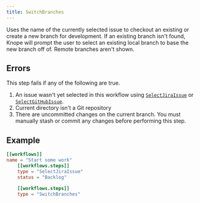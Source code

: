 ```yaml
---
title: SwitchBranches
---
```


Uses the name of the currently selected issue to checkout an existing or create a new branch for development.
If an existing branch isn't found,
Knope will prompt the user to select an existing local branch to base the new branch off of.
Remote branches aren't shown.

## Errors

This step fails if any of the following are true.

1. An issue wasn't yet selected in this workflow using [`SelectJiraIssue`] or [`SelectGitHubIssue`].
2. Current directory isn't a Git repository
3. There are uncommitted changes on the current branch. You must manually stash or commit any changes before performing this step.

## Example

```toml
[[workflows]]
name = "Start some work"
    [[workflows.steps]]
    type = "SelectJiraIssue"
    status = "Backlog"

    [[workflows.steps]]
    type = "SwitchBranches"
```

[`selectjiraissue`]: /reference/config-file/steps/select-jira-issue
[`selectgithubissue`]: /reference/config-file/steps/select-github-issue
